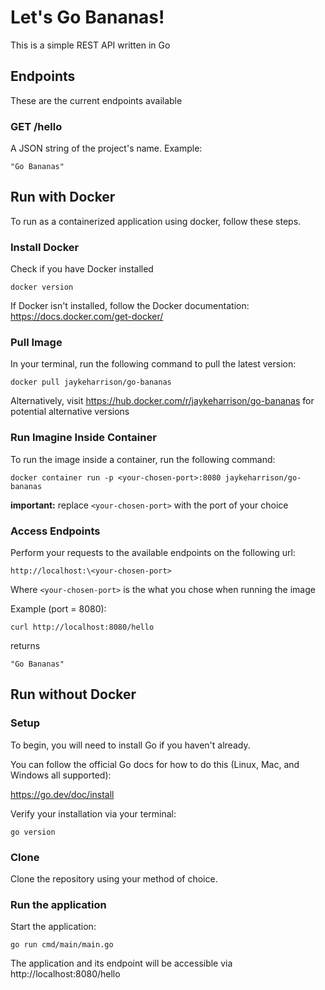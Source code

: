 # Let's Go Bananas!
This is a simple REST API written in Go

## Endpoints
These are the current endpoints available

### GET /hello
A JSON string of the project's name. Example:
```
"Go Bananas"
```

## Run with Docker
To run as a containerized application using docker, follow these steps.

### Install Docker
Check if you have Docker installed
```
docker version
```

If Docker isn't installed, follow the Docker documentation: https://docs.docker.com/get-docker/

### Pull Image
In your terminal, run the following command to pull the latest version:
```
docker pull jaykeharrison/go-bananas
```

Alternatively, visit https://hub.docker.com/r/jaykeharrison/go-bananas for potential alternative versions

### Run Imagine Inside Container
To run the image inside a container, run the following command:
```
docker container run -p <your-chosen-port>:8080 jaykeharrison/go-bananas
```

**important:** replace `<your-chosen-port>` with the port of your choice

### Access Endpoints
Perform your requests to the available endpoints on the following url:

`http://localhost:\<your-chosen-port>`

Where `<your-chosen-port>` is the what you chose when running the image

Example (port = 8080):
```
curl http://localhost:8080/hello
```
returns
```
"Go Bananas"
```

## Run without Docker


### Setup
To begin, you will need to install Go if you haven't already.

You can follow the official Go docs for how to do this (Linux, Mac, and Windows all supported):

https://go.dev/doc/install

Verify your installation via your terminal:
```
go version
```

### Clone
Clone the repository using your method of choice.

### Run the application
Start the application:
```
go run cmd/main/main.go
```

The application and its endpoint will be accessible via http://localhost:8080/hello
